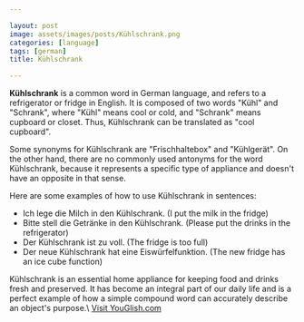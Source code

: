 ```yaml
---

layout: post
image: assets/images/posts/Kühlschrank.png
categories: [language]
tags: [german]
title: Kühlschrank

---
```


**Kühlschrank** is a common word in German language, and refers to a refrigerator or fridge in English. It is composed of two words "Kühl" and "Schrank", where "Kühl" means cool or cold, and "Schrank" means cupboard or closet. Thus, Kühlschrank can be translated as "cool cupboard".

Some synonyms for Kühlschrank are "Frischhaltebox" and "Kühlgerät". On the other hand, there are no commonly used antonyms for the word Kühlschrank, because it represents a specific type of appliance and doesn't have an opposite in that sense.

Here are some examples of how to use Kühlschrank in sentences:

- Ich lege die Milch in den Kühlschrank. (I put the milk in the fridge)
- Bitte stell die Getränke in den Kühlschrank. (Please put the drinks in the refrigerator)
- Der Kühlschrank ist zu voll. (The fridge is too full)
- Der neue Kühlschrank hat eine Eiswürfelfunktion. (The new fridge has an ice cube function)

Kühlschrank is an essential home appliance for keeping food and drinks fresh and preserved. It has become an integral part of our daily life and is a perfect example of how a simple compound word can accurately describe an object's purpose.\ <a id="yg-widget-0" class="youglish-widget" data-query="Kühlschrank" data-lang="german" data-components="8412" data-auto-start="0" data-bkg-color="theme_light" data-title="How%20to%20pronounce%20Kühlschrank%20in%20German"  rel="nofollow" href="https://youglish.com">Visit YouGlish.com</a><script async src="https://youglish.com/public/emb/widget.js" charset="utf-8"></script>